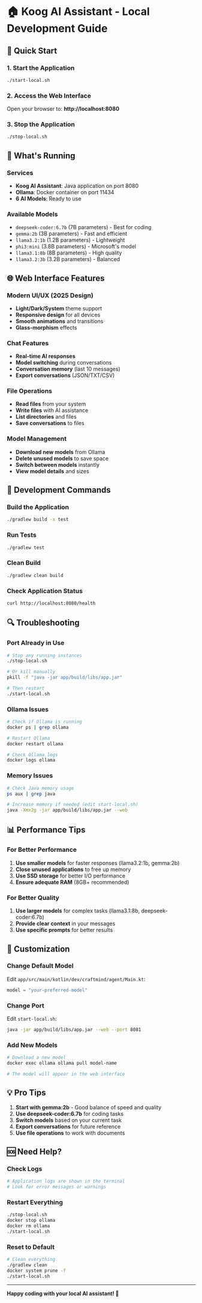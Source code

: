 # 🏠 Koog AI Assistant - Local Development Guide

## 🎯 **Quick Start**

### 1. Start the Application
```bash
./start-local.sh
```

### 2. Access the Web Interface
Open your browser to: **http://localhost:8080**

### 3. Stop the Application
```bash
./stop-local.sh
```

## 🔧 **What's Running**

### Services
- **Koog AI Assistant**: Java application on port 8080
- **Ollama**: Docker container on port 11434
- **6 AI Models**: Ready to use

### Available Models
- `deepseek-coder:6.7b` (7B parameters) - Best for coding
- `gemma:2b` (3B parameters) - Fast and efficient
- `llama3.2:1b` (1.2B parameters) - Lightweight
- `phi3:mini` (3.8B parameters) - Microsoft's model
- `llama3.1:8b` (8B parameters) - High quality
- `llama3.2:3b` (3.2B parameters) - Balanced

## 🌐 **Web Interface Features**

### Modern UI/UX (2025 Design)
- **Light/Dark/System** theme support
- **Responsive design** for all devices
- **Smooth animations** and transitions
- **Glass-morphism** effects

### Chat Features
- **Real-time AI responses**
- **Model switching** during conversations
- **Conversation memory** (last 10 messages)
- **Export conversations** (JSON/TXT/CSV)

### File Operations
- **Read files** from your system
- **Write files** with AI assistance
- **List directories** and files
- **Save conversations** to files

### Model Management
- **Download new models** from Ollama
- **Delete unused models** to save space
- **Switch between models** instantly
- **View model details** and sizes

## 🚀 **Development Commands**

### Build the Application
```bash
./gradlew build -x test
```

### Run Tests
```bash
./gradlew test
```

### Clean Build
```bash
./gradlew clean build
```

### Check Application Status
```bash
curl http://localhost:8080/health
```

## 🔍 **Troubleshooting**

### Port Already in Use
```bash
# Stop any running instances
./stop-local.sh

# Or kill manually
pkill -f "java -jar app/build/libs/app.jar"

# Then restart
./start-local.sh
```

### Ollama Issues
```bash
# Check if Ollama is running
docker ps | grep ollama

# Restart Ollama
docker restart ollama

# Check Ollama logs
docker logs ollama
```

### Memory Issues
```bash
# Check Java memory usage
ps aux | grep java

# Increase memory if needed (edit start-local.sh)
java -Xmx2g -jar app/build/libs/app.jar --web
```

## 📊 **Performance Tips**

### For Better Performance
1. **Use smaller models** for faster responses (llama3.2:1b, gemma:2b)
2. **Close unused applications** to free up memory
3. **Use SSD storage** for better I/O performance
4. **Ensure adequate RAM** (8GB+ recommended)

### For Better Quality
1. **Use larger models** for complex tasks (llama3.1:8b, deepseek-coder:6.7b)
2. **Provide clear context** in your messages
3. **Use specific prompts** for better results

## 🎨 **Customization**

### Change Default Model
Edit `app/src/main/kotlin/dev/craftmind/agent/Main.kt`:
```kotlin
model = "your-preferred-model"
```

### Change Port
Edit `start-local.sh`:
```bash
java -jar app/build/libs/app.jar --web --port 8081
```

### Add New Models
```bash
# Download a new model
docker exec ollama ollama pull model-name

# The model will appear in the web interface
```

## 💡 **Pro Tips**

1. **Start with gemma:2b** - Good balance of speed and quality
2. **Use deepseek-coder:6.7b** for coding tasks
3. **Switch models** based on your current task
4. **Export conversations** for future reference
5. **Use file operations** to work with documents

## 🆘 **Need Help?**

### Check Logs
```bash
# Application logs are shown in the terminal
# Look for error messages or warnings
```

### Restart Everything
```bash
./stop-local.sh
docker stop ollama
docker rm ollama
./start-local.sh
```

### Reset to Default
```bash
# Clean everything
./gradlew clean
docker system prune -f
./start-local.sh
```

---

**Happy coding with your local AI assistant! 🚀**
